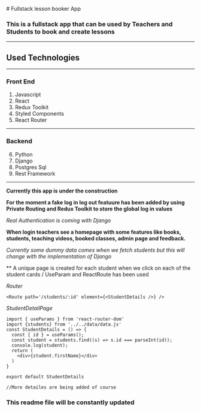 # Fullstack lesson booker App
### This is a fullstack app that can be used by Teachers and Students to book and create lessons
___
## Used Technologies
___
### Front End
1. Javascript
2. React
3. Redux Toolkit
4. Styled Components
5. React Router
___
### Backend
6. Python
7. Django
8. Postgres Sql
9. Rest Framework

___

**Currently this app is under the construction**

**For the moment a fake log in log out featuure has been added by using Private Routing and Redux Toolkit to store the global log in values**

*Real Authentication is coming with Django*

**When login teachers see a homepage with some features like books, students, teaching videos, booked classes, admin page and feedback.**

*Currently some dummy data comes when we fetch students but this will change with the implementation of Django*

** A unique page is created for each student when we click on each of the student cards / UseParam and ReactRoute has been used

*Router*
```
<Route path='/students/:id' element={<StudentDetails />} />
```
*StudentDetailPage*

```
import { useParams } from 'react-router-dom'
import {students} from '../../data/data.js'
const StudentDetails = () => {
  const { id } = useParams();
  const student = students.find((s) => s.id === parseInt(id));
  console.log(student);
  return (
    <div>{student.firstName}</div>
  )
}

export default StudentDetails

//More detailes are being added of course
```
### This readme file will be constantly updated
